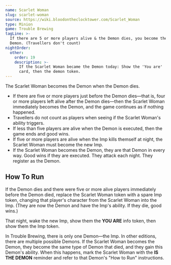 ```yaml
---
name: Scarlet Woman
slug: scarlet-woman
source: https://wiki.bloodontheclocktower.com/Scarlet_Woman
type: Minion
game: Trouble Brewing
tagLine: >-
  If there are 5 or more players alive & the Demon dies, you become the
  Demon. (Travellers don't count)
nightOrder:
  other:
    order: 19
    description: >-
      If the Scarlet Woman became the Demon today: Show the 'You are'
      card, then the demon token.
---
```


The Scarlet Woman becomes the Demon when the Demon dies.

- If there are five or more players just before the Demon dies—that is,
  four or more players left alive after the Demon dies—then the Scarlet
  Woman immediately becomes the Demon, and the game continues as if
  nothing happened.
- Travellers do not count as players when seeing if the Scarlet Woman's
  ability triggers.
- If less than five players are alive when the Demon is executed, then
  the game ends and good wins.
- If five or more players are alive when the Imp kills themself at
  night, the Scarlet Woman must become the new Imp.
- If the Scarlet Woman becomes the Demon, they are that Demon in every
  way. Good wins if they are executed. They attack each night. They
  register as the Demon.

## How To Run

If the Demon dies and there were five or more alive players immediately
before the Demon died, replace the Scarlet Woman token with a spare Imp
token, changing that player's character from the Scarlet Woman into the
Imp. (They are now the Demon and have the Imp's ability. If they die,
good wins.)

That night, wake the new Imp, show them the **YOU ARE** info token, then
show them the Imp token.

In Trouble Brewing, there is only one Demon—the Imp. In other editions,
there are multiple possible Demons. If the Scarlet Woman becomes the
Demon, they become the same type of Demon that died, and they gain this
Demon's ability. When this happens, mark the Scarlet Woman with the **IS
THE DEMON** reminder and refer to that Demon's "How to Run"
instructions.
